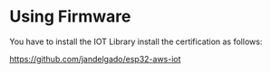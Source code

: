 # Using Firmware

You have to install the IOT Library install the certification as follows:

https://github.com/jandelgado/esp32-aws-iot
